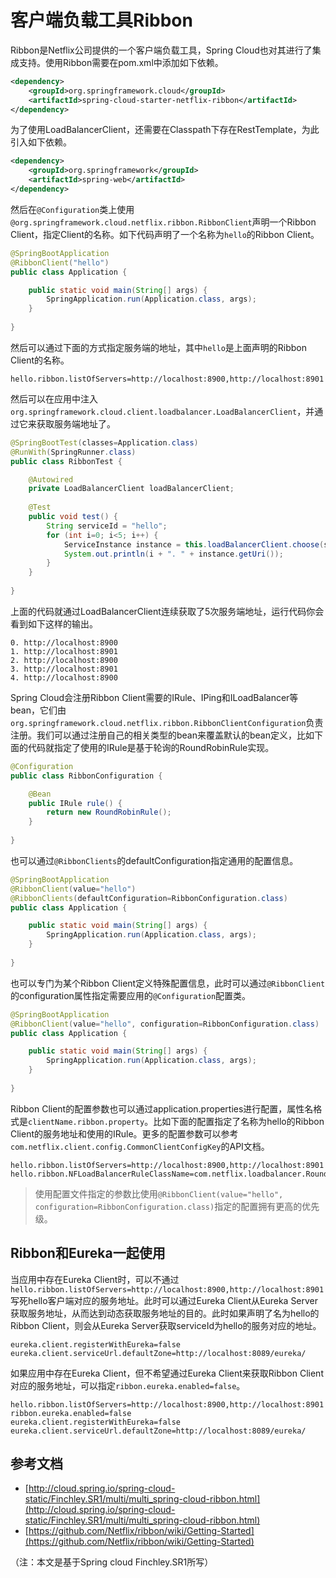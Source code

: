 # 客户端负载工具Ribbon

Ribbon是Netflix公司提供的一个客户端负载工具，Spring Cloud也对其进行了集成支持。使用Ribbon需要在pom.xml中添加如下依赖。

```xml
<dependency>
    <groupId>org.springframework.cloud</groupId>
    <artifactId>spring-cloud-starter-netflix-ribbon</artifactId>
</dependency>
```

为了使用LoadBalancerClient，还需要在Classpath下存在RestTemplate，为此引入如下依赖。

```xml
<dependency>
    <groupId>org.springframework</groupId>
    <artifactId>spring-web</artifactId>
</dependency>
```

然后在`@Configuration`类上使用`@org.springframework.cloud.netflix.ribbon.RibbonClient`声明一个Ribbon Client，指定Client的名称。如下代码声明了一个名称为`hello`的Ribbon Client。

```java
@SpringBootApplication
@RibbonClient("hello")
public class Application {

    public static void main(String[] args) {
        SpringApplication.run(Application.class, args);
    }
    
}
```

然后可以通过下面的方式指定服务端的地址，其中`hello`是上面声明的Ribbon Client的名称。

```properties
hello.ribbon.listOfServers=http://localhost:8900,http://localhost:8901
```

然后可以在应用中注入`org.springframework.cloud.client.loadbalancer.LoadBalancerClient`，并通过它来获取服务端地址了。

```java
@SpringBootTest(classes=Application.class)
@RunWith(SpringRunner.class)
public class RibbonTest {

    @Autowired
    private LoadBalancerClient loadBalancerClient;
    
    @Test
    public void test() {
        String serviceId = "hello";
        for (int i=0; i<5; i++) {
            ServiceInstance instance = this.loadBalancerClient.choose(serviceId);
            System.out.println(i + ". " + instance.getUri());
        }
    }
    
}
```

上面的代码就通过LoadBalancerClient连续获取了5次服务端地址，运行代码你会看到如下这样的输出。

```
0. http://localhost:8900
1. http://localhost:8901
2. http://localhost:8900
3. http://localhost:8901
4. http://localhost:8900
```

Spring Cloud会注册Ribbon Client需要的IRule、IPing和ILoadBalancer等bean，它们由`org.springframework.cloud.netflix.ribbon.RibbonClientConfiguration`负责注册。我们可以通过注册自己的相关类型的bean来覆盖默认的bean定义，比如下面的代码就指定了使用的IRule是基于轮询的RoundRobinRule实现。

```java
@Configuration
public class RibbonConfiguration {

    @Bean
    public IRule rule() {
        return new RoundRobinRule();
    }
    
}
```

也可以通过`@RibbonClients`的defaultConfiguration指定通用的配置信息。

```java
@SpringBootApplication
@RibbonClient(value="hello")
@RibbonClients(defaultConfiguration=RibbonConfiguration.class)
public class Application {

    public static void main(String[] args) {
        SpringApplication.run(Application.class, args);
    }
    
}
```

也可以专门为某个Ribbon Client定义特殊配置信息，此时可以通过`@RibbonClient`的configuration属性指定需要应用的`@Configuration`配置类。

```java
@SpringBootApplication
@RibbonClient(value="hello", configuration=RibbonConfiguration.class)
public class Application {

    public static void main(String[] args) {
        SpringApplication.run(Application.class, args);
    }
    
}
```


Ribbon Client的配置参数也可以通过application.properties进行配置，属性名格式是`clientName.ribbon.property`。比如下面的配置指定了名称为hello的Ribbon Client的服务地址和使用的IRule。更多的配置参数可以参考`com.netflix.client.config.CommonClientConfigKey`的API文档。

```properties
hello.ribbon.listOfServers=http://localhost:8900,http://localhost:8901
hello.ribbon.NFLoadBalancerRuleClassName=com.netflix.loadbalancer.RoundRobinRule
```

> 使用配置文件指定的参数比使用`@RibbonClient(value="hello", configuration=RibbonConfiguration.class)`指定的配置拥有更高的优先级。

## Ribbon和Eureka一起使用

当应用中存在Eureka Client时，可以不通过`hello.ribbon.listOfServers=http://localhost:8900,http://localhost:8901`写死hello客户端对应的服务地址。此时可以通过Eureka Client从Eureka Server获取服务地址，从而达到动态获取服务地址的目的。此时如果声明了名为hello的Ribbon Client，则会从Eureka Server获取serviceId为hello的服务对应的地址。

```properties
eureka.client.registerWithEureka=false
eureka.client.serviceUrl.defaultZone=http://localhost:8089/eureka/
```

如果应用中存在Eureka Client，但不希望通过Eureka Client来获取Ribbon Client对应的服务地址，可以指定`ribbon.eureka.enabled=false`。

```properties
hello.ribbon.listOfServers=http://localhost:8900,http://localhost:8901
ribbon.eureka.enabled=false
eureka.client.registerWithEureka=false
eureka.client.serviceUrl.defaultZone=http://localhost:8089/eureka/
```






































































## 参考文档

* [http://cloud.spring.io/spring-cloud-static/Finchley.SR1/multi/multi_spring-cloud-ribbon.html](http://cloud.spring.io/spring-cloud-static/Finchley.SR1/multi/multi_spring-cloud-ribbon.html)
* [https://github.com/Netflix/ribbon/wiki/Getting-Started](https://github.com/Netflix/ribbon/wiki/Getting-Started)








（注：本文是基于Spring cloud Finchley.SR1所写）